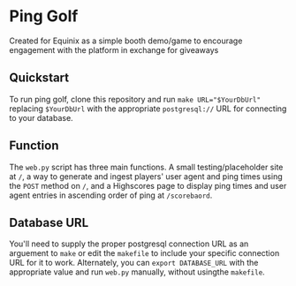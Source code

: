 # Ping Golf

Created for Equinix as a simple booth demo/game to encourage engagement with the platform in exchange for giveaways

## Quickstart

To run ping golf, clone this repository and run `make URL="$YourDbUrl"` replacing `$YourDbUrl` 
with the appropriate `postgresql://` URL for connecting to your database. 

## Function

The `web.py` script has three main functions. A small testing/placeholder site at `/`, a way to generate and 
ingest players' user agent and ping times using the `POST` method on `/`, and a Highscores page to display 
ping times and user agent entries in ascending order of ping at `/scorebaord`.

## Database URL

You'll need to supply the proper postgresql connection URL as an arguement to `make` or edit the `makefile` 
to include your specific connection URL for it to work. Alternately, you can `export DATABASE_URL` with the 
appropriate value and run `web.py` manually, without usingthe `makefile`. 